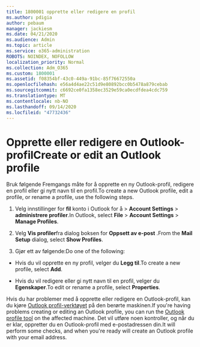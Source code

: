 ```yaml
---
title: 1800001 opprette eller redigere en profil
ms.author: pdigia
author: pebaum
manager: jackiesm
ms.date: 04/21/2020
ms.audience: Admin
ms.topic: article
ms.service: o365-administration
ROBOTS: NOINDEX, NOFOLLOW
localization_priority: Normal
ms.collection: Adm_O365
ms.custom: 1800001
ms.assetid: f08354bf-43c0-449a-91bc-85f76672550a
ms.openlocfilehash: e56a4d4ae22c51d9e80892bcc0b5478a879cebab
ms.sourcegitcommit: c6692ce0fa1358ec3529e59ca0ecdfdea4cdc759
ms.translationtype: MT
ms.contentlocale: nb-NO
ms.lasthandoff: 09/14/2020
ms.locfileid: "47732436"
---
```

# <a name="create-or-edit-an-outlook-profile"></a><span data-ttu-id="52a78-102">Opprette eller redigere en Outlook-profil</span><span class="sxs-lookup"><span data-stu-id="52a78-102">Create or edit an Outlook profile</span></span>

<span data-ttu-id="52a78-103">Bruk følgende Fremgangs måte for å opprette en ny Outlook-profil, redigere en profil eller gi nytt navn til en profil.</span><span class="sxs-lookup"><span data-stu-id="52a78-103">To create a new Outlook profile, edit a profile, or rename a profile, use the following steps.</span></span>
  
1. <span data-ttu-id="52a78-104">Velg innstillinger for **fil** konto i Outlook for å \> **Account Settings** \> **administrere profiler**.</span><span class="sxs-lookup"><span data-stu-id="52a78-104">In Outlook, select **File** \> **Account Settings** \> **Manage Profiles**.</span></span>
    
2. <span data-ttu-id="52a78-105">Velg **Vis profiler**fra dialog boksen for **Oppsett av e-post** .</span><span class="sxs-lookup"><span data-stu-id="52a78-105">From the **Mail Setup** dialog, select **Show Profiles**.</span></span>
    
3. <span data-ttu-id="52a78-106">Gjør ett av følgende:</span><span class="sxs-lookup"><span data-stu-id="52a78-106">Do one of the following:</span></span>
    
  - <span data-ttu-id="52a78-107">Hvis du vil opprette en ny profil, velger du **Legg til**.</span><span class="sxs-lookup"><span data-stu-id="52a78-107">To create a new profile, select **Add**.</span></span>
    
  - <span data-ttu-id="52a78-108">Hvis du vil redigere eller gi nytt navn til en profil, velger du **Egenskaper**.</span><span class="sxs-lookup"><span data-stu-id="52a78-108">To edit or rename a profile, select **Properties**.</span></span>
    
<span data-ttu-id="52a78-109">Hvis du har problemer med å opprette eller redigere en Outlook-profil, kan du kjøre [Outlook profil-verktøyet](https://aka.ms/SaRA-OutlookSetupProfile) på den berørte maskinen.</span><span class="sxs-lookup"><span data-stu-id="52a78-109">If you're having problems creating or editing an Outlook profile, you can run the [Outlook profile tool](https://aka.ms/SaRA-OutlookSetupProfile) on the affected machine.</span></span> <span data-ttu-id="52a78-110">Det vil utføre noen kontroller, og når du er klar, oppretter du en Outlook-profil med e-postadressen din.</span><span class="sxs-lookup"><span data-stu-id="52a78-110">It will perform some checks, and when you're ready will create an Outlook profile with your email address.</span></span> 
  

